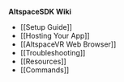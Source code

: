 **AltspaceSDK Wiki**
* [[Setup Guide]]
* [[Hosting Your App]]
* [[AltspaceVR Web Browser]]
* [[Troubleshooting]]
* [[Resources]]
* [[Commands]]